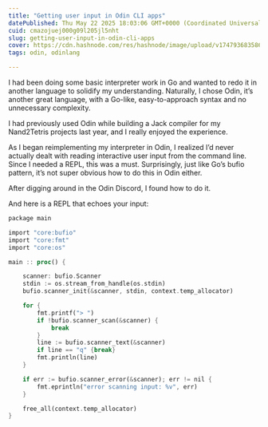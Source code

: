 ```yaml
---
title: "Getting user input in Odin CLI apps"
datePublished: Thu May 22 2025 18:03:06 GMT+0000 (Coordinated Universal Time)
cuid: cmazojuej000g09l205jl5nht
slug: getting-user-input-in-odin-cli-apps
cover: https://cdn.hashnode.com/res/hashnode/image/upload/v1747936835864/5e08a487-31f5-46df-81d4-24136108d94c.png
tags: odin, odinlang

---
```


I had been doing some basic interpreter work in Go and wanted to redo it in another language to solidify my understanding. Naturally, I chose Odin, it’s another great language, with a Go-like, easy-to-approach syntax and no unnecessary complexity.

I had previously used Odin while building a Jack compiler for my Nand2Tetris projects last year, and I really enjoyed the experience.

As I began reimplementing my interpreter in Odin, I realized I’d never actually dealt with reading interactive user input from the command line. Since I needed a REPL, this was a must. Surprisingly, just like Go’s bufio pattern, it’s not super obvious how to do this in Odin either.

After digging around in the Odin Discord, I found how to do it.

And here is a REPL that echoes your input:

```rust
package main

import "core:bufio"
import "core:fmt"
import "core:os"

main :: proc() {

	scanner: bufio.Scanner
	stdin := os.stream_from_handle(os.stdin)
	bufio.scanner_init(&scanner, stdin, context.temp_allocator)

	for {
		fmt.printf("> ")
		if !bufio.scanner_scan(&scanner) {
			break
		}
		line := bufio.scanner_text(&scanner)
		if line == "q" {break}
		fmt.println(line)
	}

	if err := bufio.scanner_error(&scanner); err != nil {
		fmt.eprintln("error scanning input: %v", err)
	}

	free_all(context.temp_allocator)
}
```